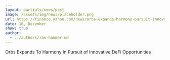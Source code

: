 ```yaml
---
layout: partials/news/post
image: /assets/img/news/placeholder.png
url: https://finance.yahoo.com/news/orbs-expands-harmony-pursuit-innovative-143500740.html?guccounter=1
date: 16, December
show: true
author: 
  - ../authors/ran-hammer.md
---
```



Orbs Expands To Harmony In Pursuit of Innovative DeFi Opportunities